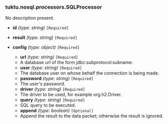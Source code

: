### tuktu.nosql.processors.SQLProcessor
No description present.

  * **id** *(type: string)* `[Required]`

  * **result** *(type: string)* `[Required]`

  * **config** *(type: object)* `[Required]`

    * **url** *(type: string)* `[Required]`
    - A database url of the form jdbc:subprotocol:subname.
 
    * **user** *(type: string)* `[Required]`
    - The database user on whose behalf the connection is being made.
 
    * **password** *(type: string)* `[Required]`
    - The user's password.
 
    * **driver** *(type: string)* `[Required]`
    - The driver to be used, for example org.h2.Driver.
 
    * **query** *(type: string)* `[Required]`
    - SQL query to be executed.
 
    * **append** *(type: boolean)* `[Optional]`
    - Append the result to the data packet; otherwise the result is ignored.
 
